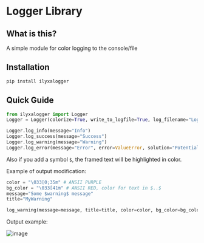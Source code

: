 # Logger Library #

## What is this? ##
A simple module for color logging to the console/file

## Installation ##
```bash
pip install ilyxalogger
```

## Quick Guide ##
```python
from ilyxalogger import Logger
Logger = Logger(colorize=True, write_to_logfile=True, log_filename="Logger.log")

Logger.log_info(message="Info")
Logger.log_success(message="Success")
Logger.log_warning(message="Warning")
Logger.log_error(message="Error", error=ValueError, solution="Potential solution")
```
Also if you add a symbol `$`, the framed text will be highlighted in color.

Example of output modification:
```python
color = "\033[0;35m" # ANSII PURPLE
bg_color = "\033[41m" # ANSII RED, color for text in $..$
message="Some $warning$ message"
title="MyWarning"

log_warning(message=message, title=title, color=color, bg_color=bg_color)
```

Output example:

![image](https://github.com/user-attachments/assets/23ec14e0-d554-404d-87f9-511e45ef801b)